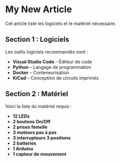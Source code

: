 # My New Article  

Cet article liste les logiciels et le matériel nécessaire.  

## Section 1 : Logiciels  
Les outils logiciels recommandés sont :  

- **Visual Studio Code** – Éditeur de code  
- **Python** – Langage de programmation  
- **Docker** – Conteneurisation  
- **KiCad** – Conception de circuits imprimés  

## Section 2 : Matériel  
Voici la liste du matériel requis :  

- **12 LEDs**  
- **2 boutons On/Off**  
- **2 prises femelle**  
- **3 moteurs pas à pas**  
- **3 interrupteurs 3 positions**  
- **2 batteries**  
- **1 Arduino**  
- **1 capteur de mouvement**  

